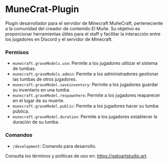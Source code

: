 # MuneCrat-Plugin

Plugin desarrollador para el servidor de Minecraft MuñeCraft, perteneciente a la comunidad del creador de contenido El Muñe. Su objetivo es proporcionar herramientas útiles para el staff y facilitar la interacción entre los jugadores en Discord y el servidor de Minecraft.

### Permisos

- `munecraft.graveModels.use`: Permite a los jugadores utilizar el sistema de tumbas.
- `munecraft.graveModels.admin`: Permite a los administradores gestionar las tumbas de otros jugadores.
- `munecraft.graveModel.saveinventory`: Permite a los jugadores guardar su inventario en una tumba.
- `munecraft.graveModel.respawnhere`: Permite a los jugadores reaparecer en el lugar de su muerte.
- `munecraft.graveModel.public`: Permite a los jugadores hacer su tumba pública.
- `munecraft.graveModel.duration`: Permite a los jugadores establecer la duración de su tumba.

### Comandos

- `/development`: Comando para desarrollo.

Consulta los términos y políticas de uso en: https://gatoartstudio.art.
